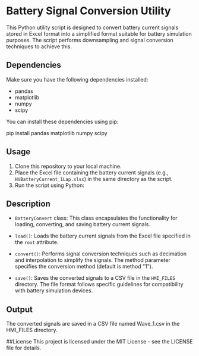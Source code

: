# Battery Signal Conversion Utility

This Python utility script is designed to convert battery current signals stored in Excel format into a simplified format suitable for battery simulation purposes. The script performs downsampling and signal conversion techniques to achieve this.

## Dependencies

Make sure you have the following dependencies installed:

- pandas
- matplotlib
- numpy
- scipy

You can install these dependencies using pip:

pip install pandas matplotlib numpy scipy


## Usage

1. Clone this repository to your local machine.
2. Place the Excel file containing the battery current signals (e.g., `HVBatteryCurrent_1Lap.xlsx`) in the same directory as the script.
3. Run the script using Python:


## Description

- `BatteryConvert` class: This class encapsulates the functionality for loading, converting, and saving battery current signals.

- `load()`: Loads the battery current signals from the Excel file specified in the `root` attribute.

- `convert()`: Performs signal conversion techniques such as decimation and interpolation to simplify the signals. The method parameter specifies the conversion method (default is method "1").

- `save()`: Saves the converted signals to a CSV file in the `HMI_FILES` directory. The file format follows specific guidelines for compatibility with battery simulation devices.

## Output
The converted signals are saved in a CSV file named Wave_1.csv in the HMI_FILES directory.

##License
This project is licensed under the MIT License - see the LICENSE file for details.

